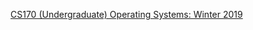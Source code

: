 [CS170 (Undergraduate) Operating Systems: Winter 2019](https://www.cs.ucsb.edu/~trinabh/classes/w19/index.html)
